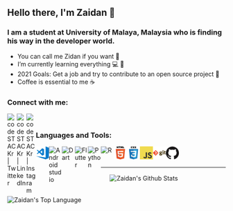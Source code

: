 ## Hello there, I'm Zaidan 👋 

### I am a student at University of Malaya, Malaysia who is finding his way in the developer world.
- You can call me Zidan if you want 👨
- I’m currently learning everything 💻 🤘
- 2021 Goals: Get a job and try to contribute to an open source project 🥅
- Coffee is essential to me ☕


### Connect with me:

[<img align="left" alt="codeSTACKr | Twitter" width="22px" src="https://cdn.jsdelivr.net/npm/simple-icons@v3/icons/twitter.svg" />][twitter]
[<img align="left" alt="codeSTACKr | LinkedIn" width="22px" src="https://cdn.jsdelivr.net/npm/simple-icons@v3/icons/linkedin.svg" />][linkedin]
[<img align="left" alt="codeSTACKr | Instagram" width="22px" src="https://cdn.jsdelivr.net/npm/simple-icons@v3/icons/instagram.svg" />][instagram]

<br />

### Languages and Tools:

<img align="left" alt="Visual Studio Code" width="30px" src="https://raw.githubusercontent.com/github/explore/80688e429a7d4ef2fca1e82350fe8e3517d3494d/topics/visual-studio-code/visual-studio-code.png">
<img align="left" alt="Android studio" width="30px" src="https://www.kindpng.com/picc/m/25-255595_icon-android-studio-logo-hd-png-download.png">
<img align="left" alt="Dart" width="30px" src="https://www.kindpng.com/picc/m/176-1766682_dart-programming-language-hd-png-download.png">
<img align="left" alt="Flutter" width="30px" src="https://miro.medium.com/proxy/1*ilC2Aqp5sZd1wi0CopD1Hw.png">
<img align="left" alt="Python" width="30px" src="https://upload.wikimedia.org/wikipedia/commons/thumb/c/c3/Python-logo-notext.svg/1200px-Python-logo-notext.svg.png">
<img align="left" alt="R" width="30px" src="https://upload.wikimedia.org/wikipedia/commons/thumb/1/1b/R_logo.svg/724px-R_logo.svg.png">
<img align="left" alt="HTML5" width="30px" src="https://raw.githubusercontent.com/github/explore/80688e429a7d4ef2fca1e82350fe8e3517d3494d/topics/html/html.png">
<img align="left" alt="CSS3" width="30px" src="https://raw.githubusercontent.com/github/explore/80688e429a7d4ef2fca1e82350fe8e3517d3494d/topics/css/css.png">
<img align="left" alt="JavaScript" width="30px" src="https://raw.githubusercontent.com/github/explore/80688e429a7d4ef2fca1e82350fe8e3517d3494d/topics/javascript/javascript.png">
<img align="left" alt="Git" width="30px" src="https://raw.githubusercontent.com/github/explore/80688e429a7d4ef2fca1e82350fe8e3517d3494d/topics/git/git.png">
<img align="left" alt="GitHub" width="30px" src="https://raw.githubusercontent.com/github/explore/78df643247d429f6cc873026c0622819ad797942/topics/github/github.png">


<br />
<br />

---

<p align = "center">
<img align="center" alt="Zaidan's Github Stats" src="https://github-readme-stats.vercel.app/api?username=mhdzidannn&show_icons=true&hide_border=true&count_private=true&theme=radical&include_all_commits=true" />
</p>

<br />

<img align="center" alt="Zaidan's Top Language" src="https://github-readme-stats.vercel.app/api/top-langs/?username=mhdzidannn&layout=compact&count_private=true" />


[twitter]: https://twitter.com/Zaidan_s6
[instagram]: https://www.instagram.com/mhdzidannn/
[linkedin]: https://www.linkedin.com/in/zaidankhalil/
